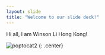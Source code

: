 ```yaml
---
layout: slide
title: "Welcome to our slide deck!"
---
```


Hi all, I am Winson Li Hong Kong!

![poptocat2](https://octodex.github.com/images/poptocat_v2.png)
{: .center}
